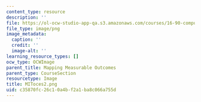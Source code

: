 ```yaml
---
content_type: resource
description: ''
file: https://ol-ocw-studio-app-qa.s3.amazonaws.com/courses/16-90-computational-methods-in-aerospace-engineering-spring-2014/c35870fc26c10a4bf2a1ba8c066a755d_MIToces2.png
file_type: image/png
image_metadata:
  caption: ''
  credit: ''
  image-alt: ''
learning_resource_types: []
ocw_type: OCWImage
parent_title: Mapping Measurable Outcomes
parent_type: CourseSection
resourcetype: Image
title: MIToces2.png
uid: c35870fc-26c1-0a4b-f2a1-ba8c066a755d
---
```

